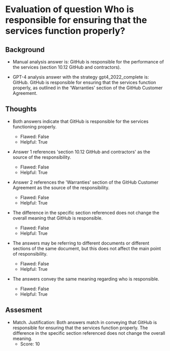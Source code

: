 # Evaluation of question Who is responsible for ensuring that the services function properly?
## Background
- Manual analysis answer is: GitHub is responsible for the performance of the services (section 10.12 GitHub and contractors).

- GPT-4 analysis answer with the strategy gpt4_2022_complete is: GitHub. GitHub is responsible for ensuring that the services function properly, as outlined in the 'Warranties' section of the GitHub Customer Agreement.
## Thoughts
- Both answers indicate that GitHub is responsible for the services functioning properly.
  - Flawed: False
  - Helpful: True

- Answer 1 references 'section 10.12 GitHub and contractors' as the source of the responsibility.
  - Flawed: False
  - Helpful: True

- Answer 2 references the 'Warranties' section of the GitHub Customer Agreement as the source of the responsibility.
  - Flawed: False
  - Helpful: True

- The difference in the specific section referenced does not change the overall meaning that GitHub is responsible.
  - Flawed: False
  - Helpful: True

- The answers may be referring to different documents or different sections of the same document, but this does not affect the main point of responsibility.
  - Flawed: False
  - Helpful: True

- The answers convey the same meaning regarding who is responsible.
  - Flawed: False
  - Helpful: True

## Assesment
- Match. Justification: Both answers match in conveying that GitHub is responsible for ensuring that the services function properly. The difference in the specific section referenced does not change the overall meaning.
  - Score: 10

